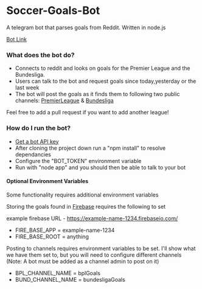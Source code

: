 # Soccer-Goals-Bot #

A telegram bot that parses goals from Reddit. Written in node.js

[Bot Link](https://telegram.me/soccer_goals_bot)

### What does the bot do? ###

* Connects to reddit and looks on goals for the Premier League and the Bundesliga. 
* Users can talk to the bot and request goals since today,yesterday or the last week 
* The bot will post the goals as it finds them to following two public channels: [PremierLeague](https://telegram.me/bplGoals) & [Bundesliga](https://telegram.me/bundesligaGoals) 

Feel free to add a pull request if you want to add another league!

### How do I run the bot? ###

* [Get a bot API key](https://core.telegram.org/bots#botfather)
* After cloning the project down run a "npm install" to resolve dependancies
* Configure the "BOT_TOKEN" environment variable 
* Run with "node app" and you should then be able to talk to your bot

#### Optional Environment Variables ####

Some functionality requires additional environment variables

Storing the goals found in [Firebase](https://www.firebase.com/) requires the following to set

example firebase URL - https://example-name-1234.firebaseio.com/

* FIRE_BASE_APP = example-name-1234
* FIRE_BASE_ROOT = anything 


Posting to channels requires environment variables to be set. I'll show what we have them set to, but you will need to configure different channels (Note: A bot must be added as a channel admin to post on it)

* BPL_CHANNEL_NAME = bplGoals
* BUND_CHANNEL_NAME = bundesligaGoals